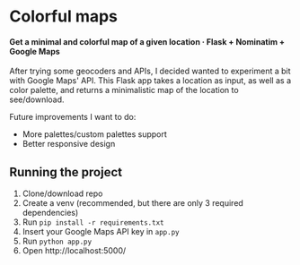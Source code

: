 # Colorful maps

#### Get a minimal and colorful map of a given location · Flask + Nominatim + Google Maps

After trying some geocoders and APIs, I decided wanted to experiment a bit with Google Maps' API. This Flask app takes a location as input, as well as a color palette, and returns a minimalistic map of the location to see/download.

Future improvements I want to do:
- More palettes/custom palettes support
- Better responsive design

## Running the project

1. Clone/download repo
2. Create a venv (recommended, but there are only 3 required dependencies)
3. Run `pip install -r requirements.txt`
4. Insert your Google Maps API key in `app.py`
5. Run `python app.py`
6. Open http://localhost:5000/

